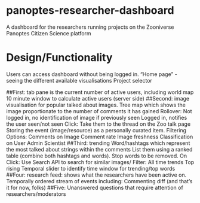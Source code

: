 # panoptes-researcher-dashboard
A dashboard for the researchers running projects on the Zooniverse Panoptes Citizen Science platform

# Design/Functionality 
Users can access dashboard without being logged in.
“Home page” - seeing the different available visualisations
Project selector

##First: tab pane is the current number of active users, including world map
10 minute window to calculate active users (server side)
##Second: image visualisation for popular talked about images. Tree map which shows the image proportionate to the number of comments it has gained
Rollover: 
Not logged in, no identification of image if previously seen
Logged in, notifies the user seen/not seen
Click:
Take them to the thread on the Zoo talk page
Storing the event (image/resource) as a personally curated item.
Filtering Options:
Comments on Image
Comment rate
Image freshness
Classification on User 
Admin
Scientist
##Third: trending Word/hashtags which represent the most talked about strings within the comments
List them using a ranked table (combine both hashtags and words). Stop words to be removed.
On Click:
Use Search API to search for similar images/
Filter:
All time trends
Top rising
Temporal slider to identify time window for trending/top words
##Four: research feed: shows what the researchers have been active on.
Temporally ordered stream of events including:
Commenting
diff
(and that’s it for now, folks)
##Five: Unanswered questions that require attention of researchers/moderators
